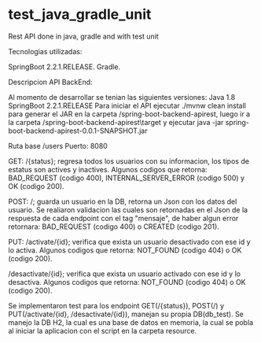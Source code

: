 # test_java_gradle_unit
Rest API done in java, gradle and with test unit

Tecnologias utilizadas:

SpringBoot 2.2.1.RELEASE.
Gradle.

Descripcion API BackEnd:

Al momento de desarrollar se tenian las siguientes versiones:
Java 1.8
SpringBoot 2.2.1.RELEASE
Para iniciar el API ejecutar ./mvnw clean install para generar el JAR en la carpeta /spring-boot-backend-apirest, luego ir a la carpeta /spring-boot-backend-apirest\target y ejecutar java -jar spring-boot-backend-apirest-0.0.1-SNAPSHOT.jar

Ruta base /users
Puerto: 8080

GET:
/{status}; regresa todos los usuarios con su informacion, los tipos de estatus son actives y inactives.
Algunos codigos que retorna: BAD_REQUEST (codigo 400), INTERNAL_SERVER_ERROR (codigo 500) y OK (codigo 200).

POST:
/; guarda un usuario en la DB, retorna un Json con los datos del usuario.
Se realiaron validacion las cuales son retornadas en el Json de la respuesta de cada endpoint con el tag "mensaje", de haber algun error retornara: BAD_REQUEST (codigo 400) o CREATED (codigo 201).

PUT:
/activate/{id}; verifica que exista un usuario desactivado con ese id y lo activa.
Algunos codigos que retorna:  NOT_FOUND (codigo 404) o OK (codigo 200).

/desactivate/{id}; verifica que exista un usuario activado con ese id y lo desactiva.
Algunos codigos que retorna:  NOT_FOUND (codigo 404) o OK (codigo 200).

Se implementaron test para los endpoint GET(/{status}), POST(/) y PUT(/activate/{id}, /desactivate/{id}), manejan su propia DB(db_test).
Se manejo la DB H2, la cual es una base de datos en memoria, la cual se pobla al iniciar la aplicacion con el script en la carpeta resource.
